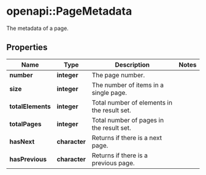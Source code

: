 # openapi::PageMetadata

The metadata of a page.

## Properties

| Name              | Type          | Description                                 | Notes |
| ----------------- | ------------- | ------------------------------------------- | ----- |
| **number**        | **integer**   | The page number.                            |
| **size**          | **integer**   | The number of items in a single page.       |
| **totalElements** | **integer**   | Total number of elements in the result set. |
| **totalPages**    | **integer**   | Total number of pages in the result set.    |
| **hasNext**       | **character** | Returns if there is a next page.            |
| **hasPrevious**   | **character** | Returns if there is a previous page.        |
